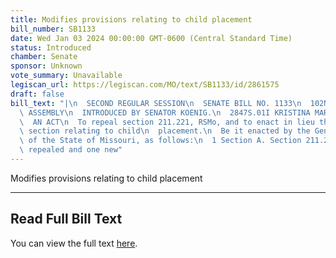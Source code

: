 ```yaml
---
title: Modifies provisions relating to child placement
bill_number: SB1133
date: Wed Jan 03 2024 00:00:00 GMT-0600 (Central Standard Time)
status: Introduced
chamber: Senate
sponsor: Unknown
vote_summary: Unavailable
legiscan_url: https://legiscan.com/MO/text/SB1133/id/2861575
draft: false
bill_text: "|\n  SECOND REGULAR SESSION\n  SENATE BILL NO. 1133\n  102ND GENERA L\
  \ ASSEMBLY\n  INTRODUCED BY SENATOR KOENIG.\n  2847S.01I KRISTINA MARTIN, Secretary\n\
  \  AN ACT\n  To repeal section 211.221, RSMo, and to enact in lieu thereof one new\
  \ section relating to child\n  placement.\n  Be it enacted by the General Assembly\
  \ of the State of Missouri, as follows:\n  1 Section A. Section 211.221, RSMo, is\
  \ repealed and one new"
---
```

Modifies provisions relating to child placement

---

## Read Full Bill Text

You can view the full text [here](https://legiscan.com/MO/text/SB1133/id/2861575).
